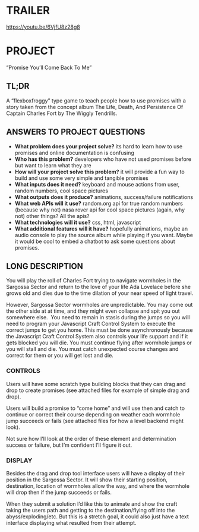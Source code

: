 # TRAILER

https://youtu.be/6VjfU8z28g8

# PROJECT

“Promise You’ll Come Back To Me”

## TL;DR

A “flexboxfroggy” type game to teach people how to use promises with a story taken from
the concept album The Life, Death, And Persistence Of Captain Charles Fort by The Wiggly Tendrills.

## ANSWERS TO PROJECT QUESTIONS

* **What problem does your project solve?**
	its hard to learn how to use promises and online documentation is confusing
* **Who has this problem?**
	developers who have not used promises before but want to learn what they are
* **How will your project solve this problem?**
	it will provide a fun way to build and use some very simple and tangible promises
* **What inputs does it need?**
	keyboard and mouse actions from user, random numbers, cool space pictures
* **What outputs does it produce?**
	animations, success/failure notifications
* **What web APIs will it use?**
	random.org api for true random numbers (because why not)
	nasa rover api for cool space pictures (again, why not)
	other things? All the apis?
* **What technologies will it use?**
	css, html, javascript
* **What additional features will it have?**
	hopefully animations, maybe an audio console to play the source album while playing if you want.
  Maybe it would be cool to embed a chatbot to ask some questions about promises.


## LONG DESCRIPTION

You will play the roll of Charles Fort trying to navigate wormholes in the Sargossa Sector and
return to the love of your life Ada Lovelace before she grows old and dies due to the time dilation
of your near speed of light travel.

However, Sargossa Sector wormholes are unpredictable. You may come out the other side at at
time, and they might even collapse and spit you out somewhere else.  You need to remain in stasis
during the jumps so you will need to program your Javascript Craft Control System to execute
the correct jumps to get you home. This must be done asynchronously because the Javascript Craft
Control System also controls your life support and if it gets blocked you will die. You must continue
flying after wormhole jumps or you will stall and die. You must catch unexpected course changes and
correct for them or you will get lost and die.

### CONTROLS

Users will have some scratch type building blocks that they can drag and drop to create promises
(see attached files for example of simple drag and drop).

Users will build a promise to “come home” and will use then and catch to continue or correct their
course depending on weather each wormhole jump succeeds or fails (see attached files for how a level backend might look).

Not sure how I’ll look at the order of these element and determination success or failure, but
I’m confident I’ll figure it out.

### DISPLAY

Besides the drag and drop tool interface users will have a display of their position in the Sargossa Sector.
It will show their starting position, destination, location of wormholes allow the way, and where the wormhole
will drop then if the jump succeeds or fails.

When they submit a solution I’d like this to animate and show the craft taking the users path and getting
to the destination/flying off into the abyss/exploding/etc. But this is a stretch goal, it could also just
have a text interface displaying what resulted from their attempt.
